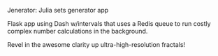Jenerator: Julia sets generator app

Flask app using Dash w/intervals that uses a Redis queue to run costly complex number calculations in the
background.  

Revel in the awesome clarity up ultra-high-resolution fractals!
